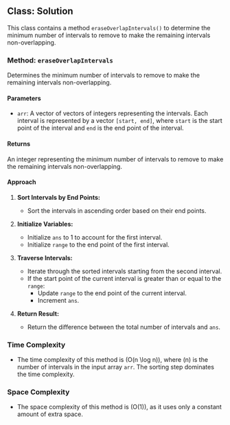 ## Class: Solution

This class contains a method `eraseOverlapIntervals()` to determine the minimum number of intervals to remove to make the remaining intervals non-overlapping.

### Method: `eraseOverlapIntervals`

Determines the minimum number of intervals to remove to make the remaining intervals non-overlapping.

#### Parameters

- `arr`: A vector of vectors of integers representing the intervals. Each interval is represented by a vector `[start, end]`, where `start` is the start point of the interval and `end` is the end point of the interval.

#### Returns

An integer representing the minimum number of intervals to remove to make the remaining intervals non-overlapping.

#### Approach

1. **Sort Intervals by End Points:**
   - Sort the intervals in ascending order based on their end points.

2. **Initialize Variables:**
   - Initialize `ans` to 1 to account for the first interval.
   - Initialize `range` to the end point of the first interval.

3. **Traverse Intervals:**
   - Iterate through the sorted intervals starting from the second interval.
   - If the start point of the current interval is greater than or equal to the `range`:
     - Update `range` to the end point of the current interval.
     - Increment `ans`.

4. **Return Result:**
   - Return the difference between the total number of intervals and `ans`.

### Time Complexity
- The time complexity of this method is \(O(n \log n)\), where \(n\) is the number of intervals in the input array `arr`. The sorting step dominates the time complexity.

### Space Complexity
- The space complexity of this method is \(O(1)\), as it uses only a constant amount of extra space.
